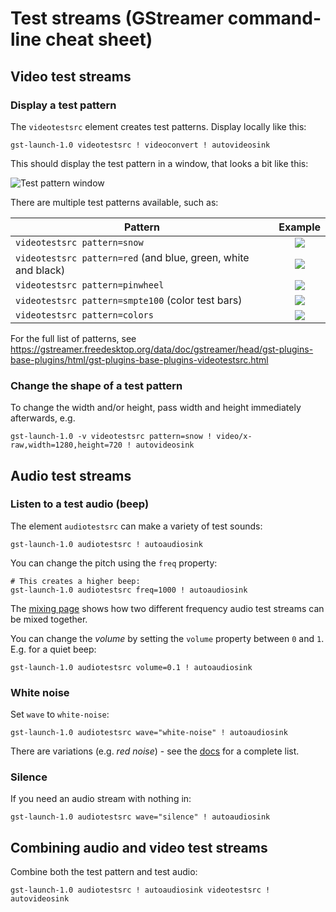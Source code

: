 # Test streams (GStreamer command-line cheat sheet)

## Video test streams

### Display a test pattern

The `videotestsrc` element creates test patterns. Display locally like this:

```
gst-launch-1.0 videotestsrc ! videoconvert ! autovideosink
```

This should display the test pattern in a window, that looks a
bit like this:

![Test pattern window](images/test-pattern.png "Test pattern window")

There are multiple test patterns available, such as:

| Pattern        | Example           |
| ------------- |:-------------:|
| `videotestsrc pattern=snow`  | ![](images/test_snow.png) |
| `videotestsrc pattern=red` (and blue, green, white and black) | ![](images/test_red.png) |
| `videotestsrc pattern=pinwheel` | ![](images/test_pinwheel.png) |
| `videotestsrc pattern=smpte100` (color test bars) | ![](images/test_smpte100.png) |
| `videotestsrc pattern=colors` | ![](images/test_colors.png) |

For the full list of patterns, see https://gstreamer.freedesktop.org/data/doc/gstreamer/head/gst-plugins-base-plugins/html/gst-plugins-base-plugins-videotestsrc.html

### Change the shape of a test pattern

To change the width and/or height, pass width and height immediately afterwards, e.g.

```
gst-launch-1.0 -v videotestsrc pattern=snow ! video/x-raw,width=1280,height=720 ! autovideosink
```

## Audio test streams

### Listen to a test audio (beep)

The element `audiotestsrc` can make a variety of test sounds:

```
gst-launch-1.0 audiotestsrc ! autoaudiosink
```

You can change the pitch using the `freq` property:

```
# This creates a higher beep:
gst-launch-1.0 audiotestsrc freq=1000 ! autoaudiosink
```

The [mixing page](./mixing.md) shows how two different frequency audio test streams can be mixed together.

You can change the *volume* by setting the `volume` property between `0` and `1`. E.g. for a quiet beep:

```
gst-launch-1.0 audiotestsrc volume=0.1 ! autoaudiosink
```

### White noise

Set `wave` to `white-noise`:

```
gst-launch-1.0 audiotestsrc wave="white-noise" ! autoaudiosink
```

There are variations (e.g. _red noise_) - see the [docs](https://gstreamer.freedesktop.org/data/doc/gstreamer/head/gst-plugins-base-plugins/html/gst-plugins-base-plugins-audiotestsrc.html) for a complete list.

### Silence

If you need an audio stream with nothing in:

```
gst-launch-1.0 audiotestsrc wave="silence" ! autoaudiosink
```

## Combining audio and video test streams

Combine both the test pattern and test audio:

```
gst-launch-1.0 audiotestsrc ! autoaudiosink videotestsrc ! autovideosink
```
